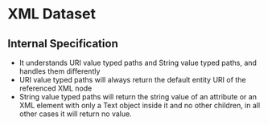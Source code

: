 # XML Dataset

## Internal Specification

- It understands URI value typed paths and String value typed paths, and handles them differently
- URI value typed paths will always return the default entity URI of the referenced XML node
- String value typed paths will return the string value of an attribute or an XML element with only a Text object inside it and no other children,
  in all other cases it will return no value.
